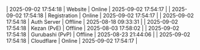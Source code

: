 | 2025-09-02 17:54:18 | Website | Online | 2025-09-02 17:54:17 |
| 2025-09-02 17:54:18 | Registration | Online | 2025-09-02 17:54:17 |
| 2025-09-02 17:54:18 | Auth Server | Offline | 2025-08-18 09:33:31 |
| 2025-09-02 17:54:18 | Kezan (PvE) | Offline | 2025-08-03 17:58:02 |
| 2025-09-02 17:54:18 | Gurubashi (PvP) | Offline | 2025-08-23 21:44:06 |
| 2025-09-02 17:54:18 | Cloudflare | Online | 2025-09-02 17:54:17 |
